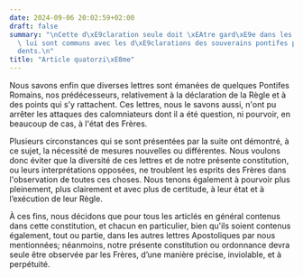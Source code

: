 ```yaml
---
date: 2024-09-06 20:02:59+02:00
draft: false
summary: "\nCette d\xE9claration seule doit \xEAtre gard\xE9e dans les points qui\
  \ lui sont communs avec les d\xE9clarations des souverains pontifes pr\xE9c\xE9\
  dents.\n"
title: "Article quatorzi\xE8me"
---
```





Nous savons enfin que diverses lettres sont émanées de quelques Pontifes Romains, nos prédécesseurs, relativement à la déclaration de la Règle et à des points qui s’y rattachent. Ces lettres, nous le savons aussi, n'ont pu arrêter les attaques des calomniateurs dont il a été question, ni pourvoir, en beaucoup de cas, à l'état des Frères. 

Plusieurs circonstances qui se sont présentées par la suite ont démontré, à ce sujet, la nécessité de mesures nouvelles ou différentes. Nous voulons donc éviter que la diversité de ces lettres et de notre présente constitution, ou leurs interprétations opposées, ne troublent les esprits des Frères dans l'observation de toutes ces choses. Nous tenons également à pourvoir plus pleinement, plus clairement et avec plus de certitude, à leur état et à l’exécution de leur Règle. 

À ces fins, nous décidons que pour tous les articlés en général contenus dans cette constitution, et chacun en particulier, bien qu'ils soient contenus également, tout ou partie, dans les autres lettres Apostoliques par nous mentionnées; néanmoins, notre présente constitution ou ordonnance devra seule être observée par les Frères, d’une manière précise, inviolable, et à perpétuité.

